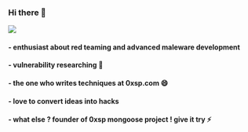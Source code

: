 ### Hi there 👋

<img src="https://img.shields.io/twitter/follow/zux0x3a?label=follow&style=social">

#### - enthusiast about red teaming and advanced maleware development 
#### - vulnerability researching 🌱
#### - the one who writes techniques at 0xsp.com 😄
#### - love to convert ideas into hacks 
#### - what else ? founder of 0xsp mongoose project ! give it try ⚡

<!--
**lawrenceamer/lawrenceamer** is a ✨ _special_ ✨ repository because its `README.md` (this file) appears on your GitHub profile.

Here are some ideas to get you started:

- 🔭 I’m currently working on ...
- 🌱 I’m currently learning ...
- 👯 I’m looking to collaborate on ...
- 🤔 I’m looking for help with ...
- 💬 Ask me about ...
- 📫 How to reach me: ...
- 😄 Pronouns: ...
- ⚡ Fun fact: ...
-->
